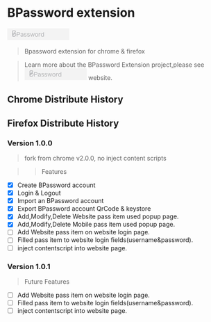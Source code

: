 # BPassword extension

[![BPassword Extension](/docs/assets/icons/bpass_git_logo.jpg?raw=true 'BPassword Extension')](https://lanui.github.io/BPassword/)

> Bpassword extension for chrome &amp; firefox

> Learn more about the BPassword Extension project,please see [![BPassword Extension GithubPager](/docs/assets/icons/bpass_git_logo.jpg?raw=true 'BPassword Extension GithubPager')](https://lanui.github.io/BPassword/) website.

## Chrome Distribute History

## Firefox Distribute History

### Version 1.0.0

> fork from chrome v2.0.0, no inject content scripts

> > Features

- [x] Create BPassword account
- [x] Login & Logout
- [x] Import an BPassword account
- [x] Export BPassword account QrCode & keystore
- [x] Add,Modify,Delete Website pass item used popup page.
- [x] Add,Modify,Delete Mobile pass item used popup page.
- [ ] Add Website pass item on website login page.
- [ ] Filled pass item to website login fields(username&password).
- [ ] inject contentscript into website page.

### Version 1.0.1

> Future Features

- [ ] Add Website pass item on website login page.
- [ ] Filled pass item to website login fields(username&password).
- [ ] inject contentscript into website page.

